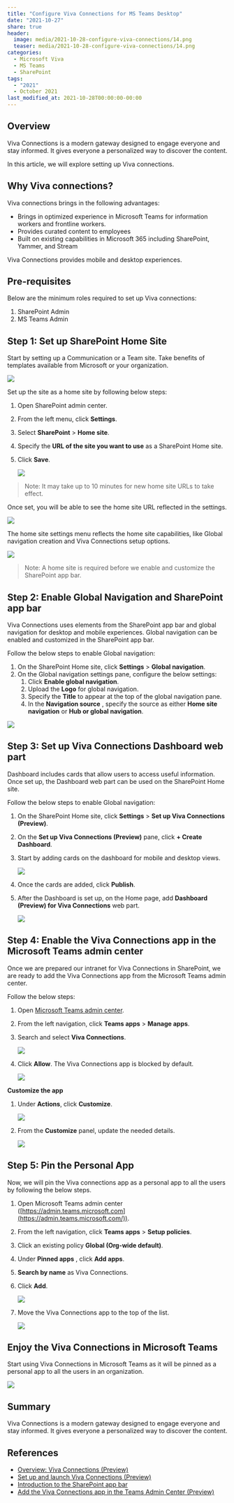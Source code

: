 ```yaml
---
title: "Configure Viva Connections for MS Teams Desktop"
date: "2021-10-27"
share: true
header:
  image: media/2021-10-28-configure-viva-connections/14.png
  teaser: media/2021-10-28-configure-viva-connections/14.png
categories:
  - Microsoft Viva
  - MS Teams
  - SharePoint
tags:
  - "2021"
  - October 2021
last_modified_at: 2021-10-28T00:00:00-00:00
---
```

## Overview

Viva Connections is a modern gateway designed to engage everyone and stay informed. It gives everyone a personalized way to discover the content.

In this article, we will explore setting up Viva connections.

## Why Viva connections?

Viva connections brings in the following advantages:

- Brings in optimized experience in Microsoft Teams for information workers and frontline workers.
- Provides curated content to employees
- Built on existing capabilities in Microsoft 365 including SharePoint, Yammer, and Stream

Viva Connections provides mobile and desktop experiences.

## Pre-requisites

Below are the minimum roles required to set up Viva connections:

1. SharePoint Admin
2. MS Teams Admin


## Step 1: Set up SharePoint Home Site

Start by setting up a Communication or a Team site. Take benefits of templates available from Microsoft or your organization.

![](/media/2021-10-28-configure-viva-connections/01.png)

Set up the site as a home site by following below steps:

1. Open SharePoint admin center.
2. From the left menu, click **Settings**.
3. Select **SharePoint** > **Home site**.
4. Specify the **URL of the site you want to use** as a SharePoint Home site.
5. Click **Save**.

    ![](/media/2021-10-28-configure-viva-connections/02.png)

> Note:
> It may take up to 10 minutes for new home site URLs to take effect.

Once set, you will be able to see the home site URL reflected in the settings.

![](/media/2021-10-28-configure-viva-connections/03.png)

The home site settings menu reflects the home site capabilities, like Global navigation creation and Viva Connections setup options.

![](/media/2021-10-28-configure-viva-connections/04.png)

> Note:
> A home site is required before we enable and customize the SharePoint app bar.


## Step 2: Enable Global Navigation and SharePoint app bar

Viva Connections uses elements from the SharePoint app bar and global navigation for desktop and mobile experiences. Global navigation can be enabled and customized in the SharePoint app bar.

Follow the below steps to enable Global navigation:

1. On the SharePoint Home site, click **Settings** > **Global navigation**.
2. On the Global navigation settings pane, configure the below settings:
    1. Click **Enable global navigation**.
    2. Upload the **Logo** for global navigation.
    3. Specify the **Title** to appear at the top of the global navigation pane.
    4. In the **Navigation source** , specify the source as either **Home site navigation** or **Hub or global navigation**.

![](/media/2021-10-28-configure-viva-connections/05.png)


## Step 3: Set up Viva Connections Dashboard web part

Dashboard includes cards that allow users to access useful information. Once set up, the Dashboard web part can be used on the SharePoint Home site.

Follow the below steps to enable Global navigation:

1. On the SharePoint Home site, click **Settings** > **Set up Viva Connections (Preview)**.
2. On the **Set up Viva Connections (Preview)** pane, click **+ Create Dashboard**.
3. Start by adding cards on the dashboard for mobile and desktop views.

    ![](/media/2021-10-28-configure-viva-connections/06.png)

4. Once the cards are added, click **Publish**.
5. After the Dashboard is set up, on the Home page, add **Dashboard (Preview) for Viva Connections** web part.

    ![](/media/2021-10-28-configure-viva-connections/07.png)


## Step 4: Enable the Viva Connections app in the Microsoft Teams admin center

Once we are prepared our intranet for Viva Connections in SharePoint, we are ready to add the Viva Connections app from the Microsoft Teams admin center.

Follow the below steps:

1. Open [Microsoft Teams admin center](https://admin.teams.microsoft.com/).
2. From the left navigation, click **Teams apps** > **Manage apps**.
3. Search and select **Viva Connections**.

    ![](/media/2021-10-28-configure-viva-connections/08.png)

4. Click **Allow**. The Viva Connections app is blocked by default.

    ![](/media/2021-10-28-configure-viva-connections/09.png)


**Customize the app**

1. Under **Actions**, click **Customize**.

    ![](/media/2021-10-28-configure-viva-connections/10.png)

2. From the **Customize** panel, update the needed details.

    ![](/media/2021-10-28-configure-viva-connections/11.png)


## Step 5: Pin the Personal App

Now, we will pin the Viva connections app as a personal app to all the users by following the below steps.

1. Open Microsoft Teams admin center ([https://admin.teams.microsoft.com](https://admin.teams.microsoft.com/)).
2. From the left navigation, click **Teams apps** > **Setup policies**.
3. Click an existing policy **Global (Org-wide default)**.
4. Under **Pinned apps** , click **Add apps**.
5. **Search by name** as Viva Connections.
6. Click **Add**.

    ![](/media/2021-10-28-configure-viva-connections/12.png)

7. Move the Viva Connections app to the top of the list.

    ![](/media/2021-10-28-configure-viva-connections/13.png)


## Enjoy the Viva Connections in Microsoft Teams

Start using Viva Connections in Microsoft Teams as it will be pinned as a personal app to all the users in an organization.

![](/media/2021-10-28-configure-viva-connections/14.png)


## Summary

Viva Connections is a modern gateway designed to engage everyone and stay informed. It gives everyone a personalized way to discover the content.


## References

- [Overview: Viva Connections (Preview)](https://docs.microsoft.com/en-us/sharepoint/viva-connections-overview?WT.mc_id=M365-MVP-5003693)
- [Set up and launch Viva Connections (Preview)](https://docs.microsoft.com/en-us/sharepoint/guide-to-setting-up-viva-connections?WT.mc_id=M365-MVP-5003693)
- [Introduction to the SharePoint app bar](https://docs.microsoft.com/en-us/sharepoint/sharepoint-app-bar?WT.mc_id=M365-MVP-5003693)
- [Add the Viva Connections app in the Teams Admin Center (Preview)](https://docs.microsoft.com/en-us/SharePoint/add-viva-connections-app?WT.mc_id=M365-MVP-5003693)
